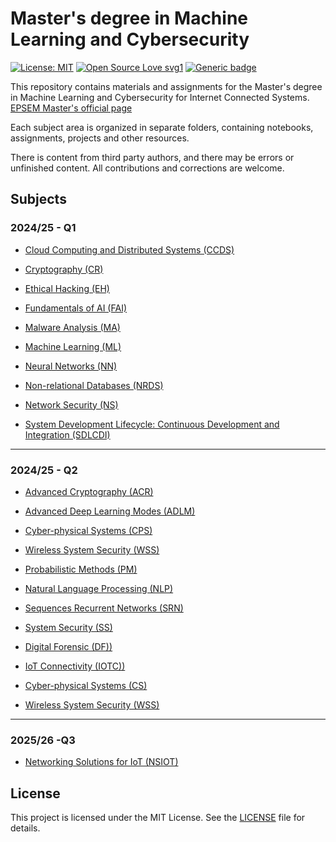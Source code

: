 # Master's degree in Machine Learning and Cybersecurity
 [![License: MIT](https://img.shields.io/badge/License-MIT-yellow.svg)](https://opensource.org/licenses/MIT)
 [![Open Source Love svg1](https://badges.frapsoft.com/os/v1/open-source.svg?v=103)](https://github.com/ellerbrock/open-source-badges/)
 [![Generic badge](https://img.shields.io/badge/STATUS-IN_PROGRESS-COLOR.svg)](https://shields.io/)


This repository contains materials and assignments for the Master's degree in Machine Learning and Cybersecurity for Internet Connected Systems. [EPSEM Master's official page](https://epsem.upc.edu/ca/estudis/masters-universitaris/merit)

Each subject area is organized in separate folders, containing notebooks, assignments, projects and other resources.

There is content from third party authors, and there may be errors or unfinished content. All contributions and corrections are welcome.

## Subjects

### 2024/25 - Q1

* [Cloud Computing and Distributed Systems (CCDS)](./Q1/CCDS/)

* [Cryptography (CR)](./Q1/CR/)

* [Ethical Hacking (EH)](./Q1/EH/)

* [Fundamentals of AI (FAI)](./Q1/FAI/)

* [Malware Analysis (MA)](./Q1/MA/)

* [Machine Learning (ML)](./Q1/ML/)

* [Neural Networks (NN)](./Q1/NN/)

* [Non-relational Databases (NRDS)](./Q1/NRDS/)

* [Network Security (NS)](./Q1/NS/)

* [System Development Lifecycle: Continuous Development and Integration (SDLCDI)](./Q1/SDLCDI/)

---------
### 2024/25 - Q2

* [Advanced Cryptography (ACR)](./Q2/ACR/)

* [Advanced Deep Learning Modes (ADLM)](./Q2/ADLM/)

* [Cyber-physical Systems (CPS)](./Q2/CPS/)

* [Wireless System Security (WSS)](./Q2/WSS)

* [Probabilistic Methods (PM)](./Q2/PM/)

* [Natural Language Processing (NLP)](./Q2/NLP/)

* [Sequences Recurrent Networks (SRN)](./Q2/SRN/)

* [System Security (SS)](./Q2/SS)

* [Digital Forensic (DF))](./Q2/DF)

* [IoT Connectivity (IOTC))](./Q2/IOTC)

* [Cyber-physical Systems (CS)](./Q2/CS/)

* [Wireless System Security (WSS)](./Q2/WSS/)

---------

### 2025/26 -Q3

* [Networking Solutions for IoT (NSIOT)](./Q3/NSIOT/)

## License

This project is licensed under the MIT License. See the [LICENSE](./LICENSE) file for details.

